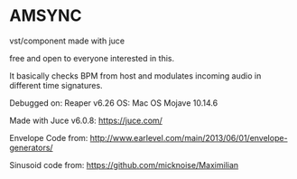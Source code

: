# AMSYNC
vst/component made with juce

free and open to everyone interested in this.

It basically checks BPM from host and modulates incoming audio in different time signatures.

Debugged on:
Reaper v6.26
OS: Mac OS Mojave 10.14.6

Made with Juce v6.0.8:
https://juce.com/

Envelope Code from:
http://www.earlevel.com/main/2013/06/01/envelope-generators/

Sinusoid code from:
https://github.com/micknoise/Maximilian
